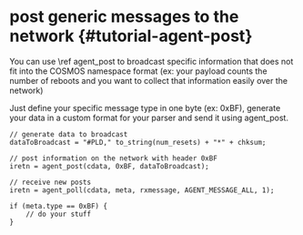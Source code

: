 post generic messages to the network {#tutorial-agent-post}
====================================

You can use \ref agent_post to broadcast specific information that does not fit into the COSMOS namespace format (ex: your payload counts the number of reboots and you want to collect that information easily over the network)

Just define your specific message type in one byte (ex: 0xBF), generate your data in a custom format for your parser and send it using agent_post.
```
// generate data to broadcast
dataToBroadcast = "#PLD," to_string(num_resets) + "*" + chksum;

// post information on the network with header 0xBF
iretn = agent_post(cdata, 0xBF, dataToBroadcast); 
```

```
// receive new posts
iretn = agent_poll(cdata, meta, rxmessage, AGENT_MESSAGE_ALL, 1);

if (meta.type == 0xBF) {
	// do your stuff
}
```
